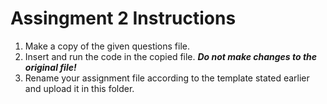 # Assingment 2 Instructions

1. Make a copy of the given questions file.
2. Insert and run the code in the copied file. __*Do not make changes to the original file!*__
3. Rename your assignment file according to the template stated earlier and upload it in this folder.
